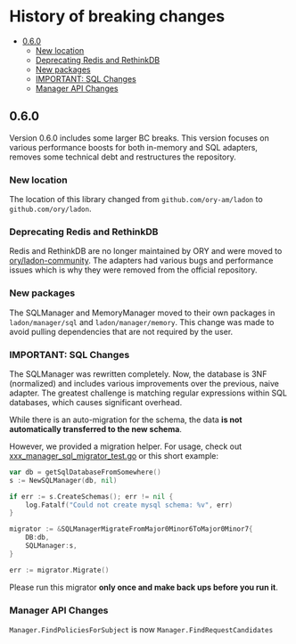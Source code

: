 # History of breaking changes

<!-- START doctoc generated TOC please keep comment here to allow auto update -->
<!-- DON'T EDIT THIS SECTION, INSTEAD RE-RUN doctoc TO UPDATE -->

- [0.6.0](#060)
  - [New location](#new-location)
  - [Deprecating Redis and RethinkDB](#deprecating-redis-and-rethinkdb)
  - [New packages](#new-packages)
  - [IMPORTANT: SQL Changes](#important-sql-changes)
  - [Manager API Changes](#manager-api-changes)

<!-- END doctoc generated TOC please keep comment here to allow auto update -->


## 0.6.0

Version 0.6.0 includes some larger BC breaks. This version focuses on various
performance boosts for both in-memory and SQL adapters, removes some technical debt
and restructures the repository.

### New location

The location of this library changed from `github.com/ory-am/ladon` to `github.com/ory/ladon`.

### Deprecating Redis and RethinkDB

Redis and RethinkDB are no longer maintained by ORY and were moved to
[ory/ladon-community](https://github.com/ory/ladon-community). The adapters had various
bugs and performance issues which is why they were removed from the official repository.

### New packages

The SQLManager and MemoryManager moved to their own packages in `ladon/manager/sql` and `ladon/manager/memory`.
This change was made to avoid pulling dependencies that are not required by the user.

### IMPORTANT: SQL Changes

The SQLManager was rewritten completely. Now, the database is 3NF (normalized) and includes
various improvements over the previous, naive adapter. The greatest challenge is matching
regular expressions within SQL databases, which causes significant overhead.

While there is an auto-migration for the schema, the data **is not automatically transferred to
the new schema**.

However, we provided a migration helper. For usage, check out
[xxx_manager_sql_migrator_test.go](xxx_manager_sql_migrator_test.go) or this short example:

```go
var db = getSqlDatabaseFromSomewhere()
s := NewSQLManager(db, nil)

if err := s.CreateSchemas(); err != nil {
    log.Fatalf("Could not create mysql schema: %v", err)
}

migrator := &SQLManagerMigrateFromMajor0Minor6ToMajor0Minor7{
    DB:db,
    SQLManager:s,
}

err := migrator.Migrate()
```

Please run this migrator **only once and make back ups before you run it**.

### Manager API Changes

`Manager.FindPoliciesForSubject` is now `Manager.FindRequestCandidates`
